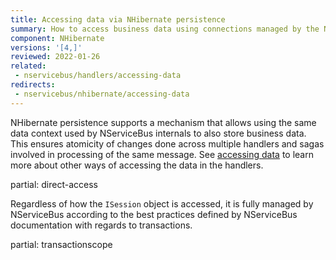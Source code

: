 ```yaml
---
title: Accessing data via NHibernate persistence
summary: How to access business data using connections managed by the NServiceBus NHibernate persistence.
component: NHibernate
versions: '[4,]'
reviewed: 2022-01-26
related:
 - nservicebus/handlers/accessing-data
redirects:
 - nservicebus/nhibernate/accessing-data
---
```


NHibernate persistence supports a mechanism that allows using the same data context used by NServiceBus internals to also store business data. This ensures atomicity of changes done across multiple handlers and sagas involved in processing of the same message. See [accessing data](/nservicebus/handlers/accessing-data.md) to learn more about other ways of accessing the data in the handlers.

partial: direct-access

Regardless of how the `ISession` object is accessed, it is fully managed by NServiceBus according to the best practices defined by NServiceBus documentation with regards to transactions.

partial: transactionscope